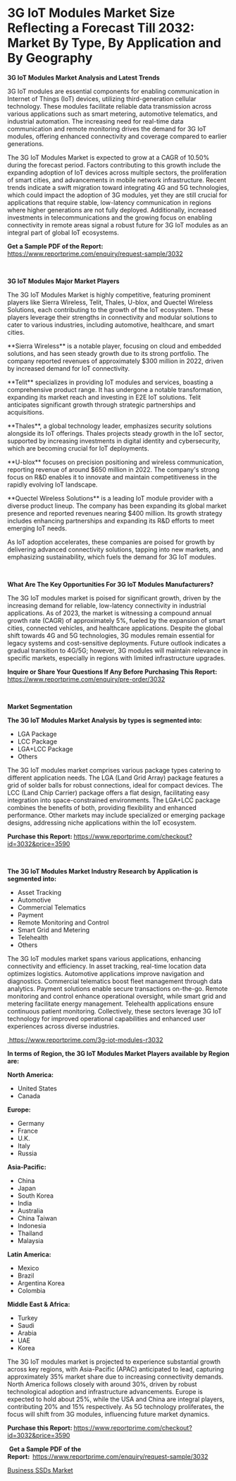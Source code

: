 <p><h1>3G IoT Modules Market Size Reflecting a Forecast Till 2032: Market By Type, By Application and By Geography</h1></p><p><strong>3G IoT Modules Market Analysis and Latest Trends</strong></p>
<p><p>3G IoT modules are essential components for enabling communication in Internet of Things (IoT) devices, utilizing third-generation cellular technology. These modules facilitate reliable data transmission across various applications such as smart metering, automotive telematics, and industrial automation. The increasing need for real-time data communication and remote monitoring drives the demand for 3G IoT modules, offering enhanced connectivity and coverage compared to earlier generations.</p><p>The 3G IoT Modules Market is expected to grow at a CAGR of 10.50% during the forecast period. Factors contributing to this growth include the expanding adoption of IoT devices across multiple sectors, the proliferation of smart cities, and advancements in mobile network infrastructure. Recent trends indicate a swift migration toward integrating 4G and 5G technologies, which could impact the adoption of 3G modules, yet they are still crucial for applications that require stable, low-latency communication in regions where higher generations are not fully deployed. Additionally, increased investments in telecommunications and the growing focus on enabling connectivity in remote areas signal a robust future for 3G IoT modules as an integral part of global IoT ecosystems.</p></p>
<p><strong>Get a Sample PDF of the Report:&nbsp;</strong> <a href="https://www.reportprime.com/enquiry/request-sample/3032?utm_campaign=3193&utm_medium=2&utm_source=Github&utm_content=ia&utm_term=18032025&utm_id=3g-iot-modules">https://www.reportprime.com/enquiry/request-sample/3032</a></p>
<p>&nbsp;</p>
<p><strong>3G IoT Modules Major Market Players</strong></p>
<p><p>The 3G IoT Modules Market is highly competitive, featuring prominent players like Sierra Wireless, Telit, Thales, U-blox, and Quectel Wireless Solutions, each contributing to the growth of the IoT ecosystem. These players leverage their strengths in connectivity and modular solutions to cater to various industries, including automotive, healthcare, and smart cities.</p><p>**Sierra Wireless** is a notable player, focusing on cloud and embedded solutions, and has seen steady growth due to its strong portfolio. The company reported revenues of approximately $300 million in 2022, driven by increased demand for IoT connectivity.</p><p>**Telit** specializes in providing IoT modules and services, boasting a comprehensive product range. It has undergone a notable transformation, expanding its market reach and investing in E2E IoT solutions. Telit anticipates significant growth through strategic partnerships and acquisitions.</p><p>**Thales**, a global technology leader, emphasizes security solutions alongside its IoT offerings. Thales projects steady growth in the IoT sector, supported by increasing investments in digital identity and cybersecurity, which are becoming crucial for IoT deployments.</p><p>**U-blox** focuses on precision positioning and wireless communication, reporting revenue of around $650 million in 2022. The company's strong focus on R&D enables it to innovate and maintain competitiveness in the rapidly evolving IoT landscape.</p><p>**Quectel Wireless Solutions** is a leading IoT module provider with a diverse product lineup. The company has been expanding its global market presence and reported revenues nearing $400 million. Its growth strategy includes enhancing partnerships and expanding its R&D efforts to meet emerging IoT needs.</p><p>As IoT adoption accelerates, these companies are poised for growth by delivering advanced connectivity solutions, tapping into new markets, and emphasizing sustainability, which fuels the demand for 3G IoT modules.</p></p>
<p>&nbsp;</p>
<p><strong>What Are The Key Opportunities For 3G IoT Modules Manufacturers?</strong></p>
<p><p>The 3G IoT modules market is poised for significant growth, driven by the increasing demand for reliable, low-latency connectivity in industrial applications. As of 2023, the market is witnessing a compound annual growth rate (CAGR) of approximately 5%, fueled by the expansion of smart cities, connected vehicles, and healthcare applications. Despite the global shift towards 4G and 5G technologies, 3G modules remain essential for legacy systems and cost-sensitive deployments. Future outlook indicates a gradual transition to 4G/5G; however, 3G modules will maintain relevance in specific markets, especially in regions with limited infrastructure upgrades.</p></p>
<p><strong>Inquire or Share Your Questions If Any Before Purchasing This Report:</strong> <a href="https://www.reportprime.com/enquiry/pre-order/3032?utm_campaign=3193&utm_medium=2&utm_source=Github&utm_content=ia&utm_term=18032025&utm_id=3g-iot-modules">https://www.reportprime.com/enquiry/pre-order/3032</a></p>
<p>&nbsp;</p>
<p><strong>Market Segmentation</strong></p>
<p><strong>The 3G IoT Modules Market Analysis by types is segmented into:</strong></p>
<p><ul><li>LGA Package</li><li>LCC Package</li><li>LGA+LCC Package</li><li>Others</li></ul></p>
<p><p>The 3G IoT modules market comprises various package types catering to different application needs. The LGA (Land Grid Array) package features a grid of solder balls for robust connections, ideal for compact devices. The LCC (Land Chip Carrier) package offers a flat design, facilitating easy integration into space-constrained environments. The LGA+LCC package combines the benefits of both, providing flexibility and enhanced performance. Other markets may include specialized or emerging package designs, addressing niche applications within the IoT ecosystem.</p></p>
<p><strong>Purchase this Report:&nbsp;</strong><a href="https://www.reportprime.com/checkout?id=3032&price=3590&utm_campaign=3193&utm_medium=2&utm_source=Github&utm_content=ia&utm_term=18032025&utm_id=3g-iot-modules">https://www.reportprime.com/checkout?id=3032&price=3590</a></p>
<p>&nbsp;</p>
<p><strong>The 3G IoT Modules Market Industry Research by Application is segmented into:</strong></p>
<p><ul><li>Asset Tracking</li><li>Automotive</li><li>Commercial Telematics</li><li>Payment</li><li>Remote Monitoring and Control</li><li>Smart Grid and Metering</li><li>Telehealth</li><li>Others</li></ul></p>
<p><p>The 3G IoT modules market spans various applications, enhancing connectivity and efficiency. In asset tracking, real-time location data optimizes logistics. Automotive applications improve navigation and diagnostics. Commercial telematics boost fleet management through data analytics. Payment solutions enable secure transactions on-the-go. Remote monitoring and control enhance operational oversight, while smart grid and metering facilitate energy management. Telehealth applications ensure continuous patient monitoring. Collectively, these sectors leverage 3G IoT technology for improved operational capabilities and enhanced user experiences across diverse industries.</p></p>
<p><a href="https://www.reportprime.com/3g-iot-modules-r3032?utm_campaign=3193&utm_medium=2&utm_source=Github&utm_content=ia&utm_term=18032025&utm_id=3g-iot-modules">&nbsp;https://www.reportprime.com/3g-iot-modules-r3032</a></p>
<p><strong>In terms of Region, the 3G IoT Modules Market Players available by Region are:</strong></p>
<p>
    <p> <strong> North America: </strong>
        <ul>
            <li>United States</li>
            <li>Canada</li>
        </ul>
        </p> 
    <p> <strong> Europe: </strong>
        <ul>
            <li>Germany</li>
            <li>France</li>
            <li>U.K.</li>
            <li>Italy</li>
            <li>Russia</li>
        </ul>
        </p> 
    <p> <strong> Asia-Pacific: </strong>
        <ul>
            <li>China</li>
            <li>Japan</li>
            <li>South Korea</li>
            <li>India</li>
            <li>Australia</li>
            <li>China Taiwan</li>
            <li>Indonesia</li>
            <li>Thailand</li>
            <li>Malaysia</li>
        </ul>
        </p> 
    <p> <strong> Latin America: </strong>
        <ul>
            <li>Mexico</li>
            <li>Brazil</li>
            <li>Argentina Korea</li>
            <li>Colombia</li>
        </ul>
        </p> 
    <p> <strong> Middle East & Africa: </strong>
        <ul>
            <li>Turkey</li>
            <li>Saudi</li>
            <li>Arabia</li>
            <li>UAE</li>
            <li>Korea</li>
        </ul>
    </p>
    </p>
<p><p>The 3G IoT modules market is projected to experience substantial growth across key regions, with Asia-Pacific (APAC) anticipated to lead, capturing approximately 35% market share due to increasing connectivity demands. North America follows closely with around 30%, driven by robust technological adoption and infrastructure advancements. Europe is expected to hold about 25%, while the USA and China are integral players, contributing 20% and 15% respectively. As 5G technology proliferates, the focus will shift from 3G modules, influencing future market dynamics.</p></p>
<p><strong>Purchase this Report: </strong><a href="https://www.reportprime.com/checkout?id=3032&price=3590&utm_campaign=3193&utm_medium=2&utm_source=Github&utm_content=ia&utm_term=18032025&utm_id=3g-iot-modules">https://www.reportprime.com/checkout?id=3032&price=3590</a></p>
<p>&nbsp;<strong>Get a Sample PDF of the Report:&nbsp;&nbsp;</strong><a href="https://www.reportprime.com/enquiry/request-sample/3032?utm_campaign=3193&utm_medium=2&utm_source=Github&utm_content=ia&utm_term=18032025&utm_id=3g-iot-modules">https://www.reportprime.com/enquiry/request-sample/3032</a></p>
<p><strong></strong></p>
<p><p><a href="https://github.com/palenjeppecd/Market-Research-Report-List-1/blob/main/business-ssds-market.md?utm_campaign=3193&utm_medium=2&utm_source=Github&utm_content=ia&utm_term=18032025&utm_id=3g-iot-modules">Business SSDs Market</a></p></p>
